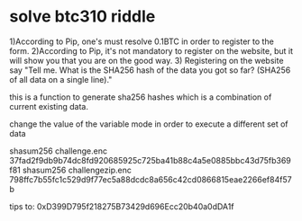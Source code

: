 # solve btc310 riddle

1)According to Pip, one's must resolve 0.1BTC in order to register to the form.
2)According to Pip, it's not mandatory to register on the website, but it will show you that you are on the good way.
3) Registering on the website say "Tell me. What is the SHA256 hash of the data you got so far? (SHA256 of all data on a single line)."


this is a function to generate sha256 hashes which is a combination of current existing data.

change the value of the variable mode in order to execute a different set of data


shasum256   challenge.enc 37fad2f9db9b74dc8fd920685925c725ba41b88c4a5e0885bbc43d75fb369f81
shasum256   challengezip.enc 798ffc7b55fc1c529d9f77ec5a88dcdc8a656c42cd0866815eae2266ef84f57b

tips to: 0xD399D795f218275B73429d696Ecc20b40a0dDA1f
